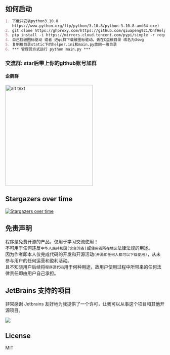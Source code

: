 ## 如何启动

```markdown
1. 下载并安装python3.10.8
   https://www.python.org/ftp/python/3.10.8/python-3.10.8-amd64.exe)
2. git clone https://ghproxy.com/https://github.com/qiuapeng921/DnfHelper-Python.git
3. pip install -i https://mirrors.cloud.tencent.com/pypi/simple -r requirements.txt
4. 自己找破图标驱动 或者 进qq群下载破图标驱动。丢在C盘根目录 改名为3swg
5. 复制根目录static下的helper.ini和main.py放同一级目录
6. *** 管理员方式运行 python main.py ***
```

### 交流群: star后带上你的github账号加群

#### 企鹅群

<img src="static/qq.png" alt="alt text" width="276" height="319"> 

## Stargazers over time

[![Stargazers over time](https://starchart.cc/qiuapeng921/DnfHelper-Python.svg)](https://starchart.cc/qiuapeng921/DnfHelper-Python)

## 免责声明

程序是免费开源的产品，仅用于学习交流使用！       
不可用于任何违反`中华人民共和国(含台湾省)`或`使用者所在地区`法律法规的用途。      
因为作者即本人仅完成代码的开发和开源活动`(开源即任何人都可以下载使用)`，从未参与用户的任何运营和盈利活动。    
且不知晓用户后续将`程序源代码`用于何种用途，故用户使用过程中所带来的任何法律责任即由用户自己承担。   

## JetBrains 支持的项目

非常感谢 Jetbrains 友好地为我提供了一个许可，让我可以从事这个项目和其他开源项目。

[![](https://resources.jetbrains.com/storage/products/company/brand/logos/jb_beam.svg)](https://www.jetbrains.com/?from=https://github.com/overtrue)

## License

MIT
